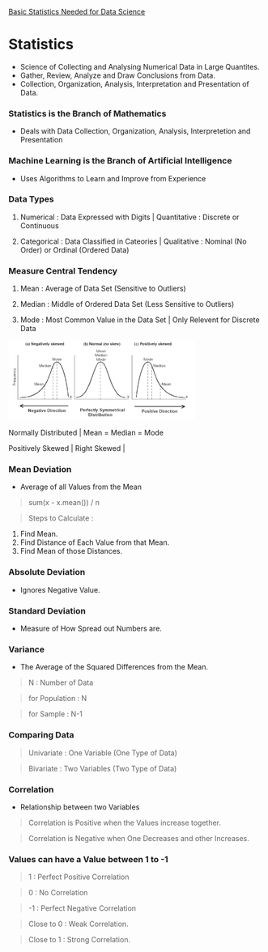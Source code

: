 [Basic Statistics Needed for Data Science](https://towardsdatascience.com/basic-statistics-you-need-to-know-for-data-science)

# Statistics
- Science of Collecting and Analysing Numerical Data in Large Quantites.
- Gather, Review, Analyze and Draw Conclusions from Data.
- Collection, Organization, Analysis, Interpretation and Presentation of Data.

### Statistics is the Branch of Mathematics 
- Deals with Data Collection, Organization, Analysis, Interpretetion and Presentation

### Machine Learning is the Branch of Artificial Intelligence
- Uses Algorithms to Learn and Improve from Experience

### Data Types
1. Numerical : Data Expressed with Digits | Quantitative : Discrete or Continuous

2. Categorical : Data Classified in Cateories | Qualitative : Nominal (No Order) or Ordinal (Ordered Data)

### Measure Central Tendency
1. Mean : Average of Data Set (Sensitive to Outliers)

2. Median : Middle of Ordered Data Set (Less Sensitive to Outliers)

3. Mode : Most Common Value in the Data Set | Only Relevent for Discrete Data 

![Image](Image/Distribution.png)

Normally Distributed | Mean = Median = Mode

Positively Skewed | Right Skewed | 

### Mean Deviation  

- Average of all Values from the Mean

> sum(x - x.mean()) / n

> Steps to Calculate :
1. Find Mean.  
2. Find Distance of Each Value from that Mean.
3. Find Mean of those Distances.

### Absolute Deviation
- Ignores Negative Value.

### Standard Deviation
- Measure of How Spread out Numbers are.

### Variance
- The Average of the Squared Differences from the Mean.

> N : Number of Data

> for Population : N

> for Sample : N-1

### Comparing Data 

> Univariate : One Variable (One Type of Data)

> Bivariate : Two Variables (Two Type of Data)

### Correlation 
- Relationship between two Variables

> Correlation is Positive when the Values increase together.

> Correlation is Negative when One Decreases and other Increases.

### Values can have a Value between 1 to -1
> 1 : Perfect Positive Correlation

> 0 : No Correlation

> -1 : Perfect Negative Correlation

> Close to 0 : Weak Correlation.

> Close to 1 : Strong Correlation.
